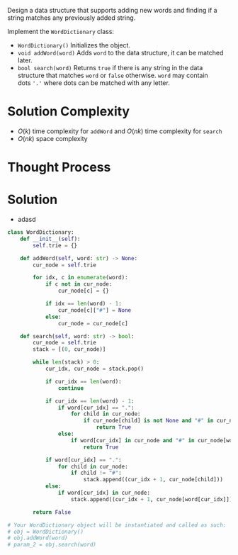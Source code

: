 Design a data structure that supports adding new words and finding if a string matches any previously added string.

Implement the `WordDictionary` class:

- `WordDictionary()` Initializes the object.
- `void addWord(word)` Adds `word` to the data structure, it can be matched later.
- `bool search(word)` Returns `true` if there is any string in the data structure that matches `word` or `false` otherwise. `word` may contain dots `'.'` where dots can be matched with any letter.
# Solution Complexity
- $O(k)$ time complexity for `addWord` and $O(nk)$ time complexity for `search`
- $O(nk)$ space complexity
# Thought Process
# Solution
- adasd
```Python
class WordDictionary:
	def __init__(self):
		self.trie = {}

	def addWord(self, word: str) -> None:
		cur_node = self.trie

		for idx, c in enumerate(word):
			if c not in cur_node:
				cur_node[c] = {}

			if idx == len(word) - 1:
				cur_node[c]["#"] = None
			else:
				cur_node = cur_node[c]

	def search(self, word: str) -> bool:
		cur_node = self.trie
		stack = [(0, cur_node)]

		while len(stack) > 0:
			cur_idx, cur_node = stack.pop()

			if cur_idx == len(word):
				continue

			if cur_idx == len(word) - 1:
				if word[cur_idx] == ".":
					for child in cur_node:
						if cur_node[child] is not None and "#" in cur_node[child]:
							return True
				else:
					if word[cur_idx] in cur_node and "#" in cur_node[word[cur_idx]]:
						return True

			if word[cur_idx] == ".":
				for child in cur_node:
					if child != "#":
						stack.append((cur_idx + 1, cur_node[child]))
			else:
				if word[cur_idx] in cur_node:
					stack.append((cur_idx + 1, cur_node[word[cur_idx]]))

		return False

# Your WordDictionary object will be instantiated and called as such:
# obj = WordDictionary()
# obj.addWord(word)
# param_2 = obj.search(word)
```
